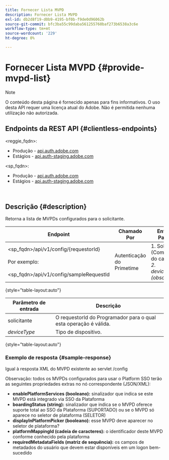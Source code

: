 ```yaml
---
title: Fornecer Lista MVPD
description: Fornecer Lista MVPD
exl-id: db2d8f19-d0b9-4195-bf0b-f9de0d96062b
source-git-commit: bfc3ba55c99daba561255760baf273b6538a3c6e
workflow-type: tm+mt
source-wordcount: '229'
ht-degree: 0%

---
```


# Fornecer Lista MVPD {#provide-mvpd-list}

>[!NOTE]
>
>O conteúdo desta página é fornecido apenas para fins informativos. O uso desta API requer uma licença atual do Adobe. Não é permitida nenhuma utilização não autorizada.

## Endpoints da REST API {#clientless-endpoints}

&lt;reggie_fqdn>:

* Produção - [api.auth.adobe.com](http://api.auth.adobe.com/)
* Estágios - [api.auth-staging.adobe.com](http://api.auth-staging.adobe.com/)

&lt;sp_fqdn>:

* Produção - [api.auth.adobe.com](http://api.auth.adobe.com/)
* Estágios - [api.auth-staging.adobe.com](http://api.auth-staging.adobe.com/)

 </br>

## Descrição {#description}

Retorna a lista de MVPDs configurados para o solicitante.

| Endpoint | Chamado  </br>Por | Entrada   </br>Params | HTTP  </br>Método | Resposta | HTTP  </br>Resposta |
| --- | --- | --- | --- | --- | --- |
| &lt;sp_fqdn>/api/v1/config/{requestorId}</br></br>Por exemplo:</br></br>&lt;sp_fqdn>/api/v1/config/sampleRequestId | Autenticação do Primetime | 1. Solicitante</br>    (Componente do caminho)</br>_2.  deviceType (obsoleto)_ | GET | XML ou JSON contendo a lista de MVPDs. | 200 |

{style="table-layout:auto"}


| Parâmetro de entrada | Descrição |
| --------------- | ------------------------------------------------------------- |
| solicitante | O requestorId do Programador para o qual esta operação é válida. |
| *deviceType* | Tipo de dispositivo. |

{style="table-layout:auto"}

### Exemplo de resposta {#sample-response}

Igual à resposta XML do MVPD existente ao servlet /config

Observação: todos os MVPDs configurados para usar o Platform SSO terão as seguintes propriedades extras no nó correspondente (JSON/XML):

* **enablePlatformServices (booleano):** sinalizador que indica se este MVPD está integrado via SSO da Plataforma
* **boardingStatus (string):** sinalizador que indica se o MVPD oferece suporte total ao SSO da Plataforma (SUPORTADO) ou se o MVPD só aparece no seletor de plataforma (SELETOR)
* **displayInPlatformPicker (booleano):** esse MVPD deve aparecer no seletor de plataforma?
* **platformMappingId (cadeia de caracteres):** o identificador deste MVPD conforme conhecido pela plataforma
* **requiredMetadataFields (matriz de sequência):** os campos de metadados do usuário que devem estar disponíveis em um logon bem-sucedido
